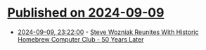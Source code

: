 # [Published on 2024-09-09](index.md)

* [2024-09-09, 23:22:00](https://soylentnews.org/article.pl?sid=24/09/08/1444219&from=rss) - [Steve Wozniak Reunites With Historic Homebrew Computer Club - 50 Years Later](https://soylentnews.org/article.pl?sid=24/09/08/1444219&from=rss)
